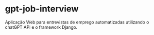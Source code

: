 # gpt-job-interview
 Aplicação Web para entrevistas de emprego automatizadas utilizando o chatGPT API e o framework Django.
